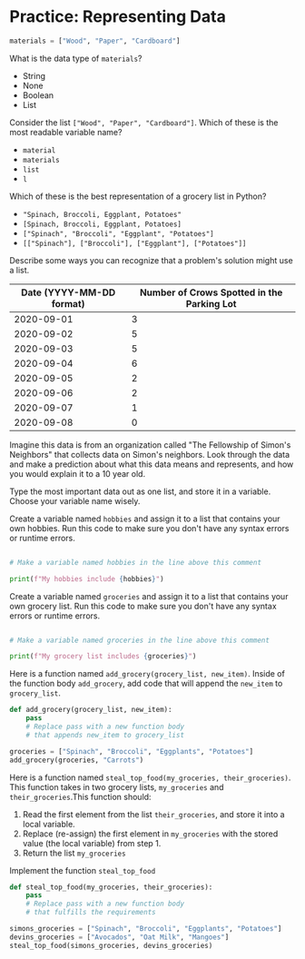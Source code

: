 # Practice: Representing Data

```python
materials = ["Wood", "Paper", "Cardboard"]
```

What is the data type of `materials`?

- String
- None
- Boolean
- List

Consider the list `["Wood", "Paper", "Cardboard"]`. Which of these is the most readable variable name?

- `material`
- `materials`
- `list`
- `l`

Which of these is the best representation of a grocery list in Python?

- `"Spinach, Broccoli, Eggplant, Potatoes"`
- `[Spinach, Broccoli, Eggplant, Potatoes]`
- `["Spinach", "Broccoli", "Eggplant", "Potatoes"]`
- `[["Spinach"], ["Broccoli"], ["Eggplant"], ["Potatoes"]]`

Describe some ways you can recognize that a problem's solution might use a list.

| Date (YYYY-MM-DD format) | Number of Crows Spotted in the Parking Lot |
| ------------------------ | ------------------------------------------ |
| 2020-09-01               | 3                                          |
| 2020-09-02               | 5                                          |
| 2020-09-03               | 5                                          |
| 2020-09-04               | 6                                          |
| 2020-09-05               | 2                                          |
| 2020-09-06               | 2                                          |
| 2020-09-07               | 1                                          |
| 2020-09-08               | 0                                          |

Imagine this data is from an organization called "The Fellowship of Simon's Neighbors" that collects data on Simon's neighbors. Look through the data and make a prediction about what this data means and represents, and how you would explain it to a 10 year old.

Type the most important data out as one list, and store it in a variable. Choose your variable name wisely.

Create a variable named `hobbies` and assign it to a list that contains your own hobbies. Run this code to make sure you don't have any syntax errors or runtime errors.

```python

# Make a variable named hobbies in the line above this comment

print(f"My hobbies include {hobbies}")
```

Create a variable named `groceries` and assign it to a list that contains your own grocery list. Run this code to make sure you don't have any syntax errors or runtime errors.

```python

# Make a variable named groceries in the line above this comment

print(f"My grocery list includes {groceries}")
```

Here is a function named `add_grocery(grocery_list, new_item)`. Inside of the function body `add_grocery`, add code that will append the `new_item` to `grocery_list`.

```python
def add_grocery(grocery_list, new_item):
    pass
    # Replace pass with a new function body
    # that appends new_item to grocery_list

groceries = ["Spinach", "Broccoli", "Eggplants", "Potatoes"]
add_grocery(groceries, "Carrots")
```

Here is a function named `steal_top_food(my_groceries, their_groceries)`. This function takes in two grocery lists, `my_groceries` and `their_groceries`.This function should:

1. Read the first element from the list `their_groceries`, and store it into a local variable.
2. Replace (re-assign) the first element in `my_groceries` with the stored value (the local variable) from step 1.
3. Return the list `my_groceries`

Implement the function `steal_top_food`

```python
def steal_top_food(my_groceries, their_groceries):
    pass
    # Replace pass with a new function body
    # that fulfills the requirements

simons_groceries = ["Spinach", "Broccoli", "Eggplants", "Potatoes"]
devins_groceries = ["Avocados", "Oat Milk", "Mangoes"]
steal_top_food(simons_groceries, devins_groceries)
```
